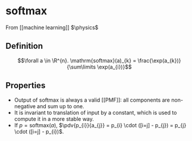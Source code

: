# softmax
From [[machine learning]]
$\physics$
## Definition
$$\forall a \in \R^{n}. \mathrm{softmax}(a)_{k} = \frac{\exp(a_{k})}{\sum\limits \exp(a_{i})}$$
## Properties
- Output of softmax is always a valid [[PMF]]: all components are non-negative and sum up to one.
- It is invariant to translation of input by a constant, which is used to compute it in a more stable way.
- If $p = \mathrm{softmax}(a)$, $\pdv{p_{i}}{a_{j}} = p_{i} \cdot ([i=j] - p_{j}) = p_{j} \cdot ([i=j] - p_{i})$. 